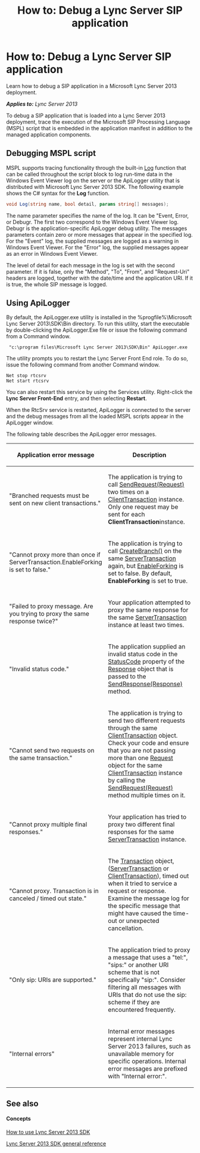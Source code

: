 ﻿---
title: 'How to: Debug a Lync Server SIP application'
TOCTitle: 'How to: Debug a Lync Server SIP application'
ms:assetid: 35964c9d-eae7-444e-aae1-c326f80e1ad1
ms:mtpsurl: https://msdn.microsoft.com/en-us/library/Dn439089(v=office.15)
ms:contentKeyID: 57096262
ms.date: 07/24/2014
mtps_version: v=office.15
dev_langs:
- csharp
---

# How to: Debug a Lync Server SIP application

Learn how to debug a SIP application in a Microsoft Lync Server 2013 deployment.


_**Applies to:** Lync Server 2013_

To debug a SIP application that is loaded into a Lync Server 2013 deployment, trace the execution of the Microsoft SIP Processing Language (MSPL) script that is embedded in the application manifest in addition to the managed application components.

## Debugging MSPL script

MSPL supports tracing functionality through the built-in [Log](https://msdn.microsoft.com/en-us/library/hh364642\(v=office.15\)) function that can be called throughout the script block to log run-time data in the Windows Event Viewer log on the server or the ApiLogger utility that is distributed with Microsoft Lync Server 2013 SDK. The following example shows the C\# syntax for the **Log** function.

``` csharp
void Log(string name, bool detail, params string[] messages);
```

The name parameter specifies the name of the log. It can be "Event, Error, or Debugr. The first two correspond to the Windows Event Viewer log. Debugr is the application-specific ApiLogger debug utility. The messages parameters contain zero or more messages that appear in the specified log. For the "Event" log, the supplied messages are logged as a warning in Windows Event Viewer. For the "Error" log, the supplied messages appear as an error in Windows Event Viewer.

The level of detail for each message in the log is set with the second parameter. If it is false, only the "Method", "To", "From", and "Request-Uri" headers are logged, together with the date/time and the application URI. If it is true, the whole SIP message is logged.

## Using ApiLogger

By default, the ApiLogger.exe utility is installed in the %progfile%\\Microsoft Lync Server 2013\\SDK\\Bin directory. To run this utility, start the executable by double-clicking the ApiLogger.Exe file or issue the following command from a Command window.

``` 
 "c:\program files\Microsoft Lync Server 2013\SDK\Bin" ApiLogger.exe
```

The utility prompts you to restart the Lync Server Front End role. To do so, issue the following command from another Command window.

    Net stop rtcsrv
    Net start rtcsrv

You can also restart this service by using the Services utility. Right-click the **Lync Server Front-End** entry, and then selecting **Restart**.

When the RtcSrv service is restarted, ApiLogger is connected to the server and the debug messages from all the loaded MSPL scripts appear in the ApiLogger window.

The following table describes the ApiLogger error messages.

<table>
<colgroup>
<col style="width: 50%" />
<col style="width: 50%" />
</colgroup>
<thead>
<tr class="header">
<th><p>Application error message</p></th>
<th><p>Description</p></th>
</tr>
</thead>
<tbody>
<tr class="odd">
<td><p>&quot;Branched requests must be sent on new client transactions.&quot;</p></td>
<td><p>The application is trying to call <a href="https://msdn.microsoft.com/en-us/library/jj266211(v=office.15)">SendRequest(Request)</a> two times on a <a href="https://msdn.microsoft.com/en-us/library/jj265716(v=office.15)">ClientTransaction</a> instance. Only one request may be sent for each <strong>ClientTransaction</strong>instance.</p></td>
</tr>
<tr class="even">
<td><p>&quot;Cannot proxy more than once if ServerTransaction.EnableForking is set to false.&quot;</p></td>
<td><p>The application is trying to call <a href="https://msdn.microsoft.com/en-us/library/jj265503(v=office.15)">CreateBranch()</a> on the same <a href="https://msdn.microsoft.com/en-us/library/jj265462(v=office.15)">ServerTransaction</a> again, but <a href="https://msdn.microsoft.com/en-us/library/jj266759(v=office.15)">EnableForking</a> is set to false. By default, <strong>EnableForking</strong> is set to true.</p></td>
</tr>
<tr class="odd">
<td><p>&quot;Failed to proxy message. Are you trying to proxy the same response twice?&quot;</p></td>
<td><p>Your application attempted to proxy the same response for the same <a href="https://msdn.microsoft.com/en-us/library/jj265462(v=office.15)">ServerTransaction</a> instance at least two times.</p></td>
</tr>
<tr class="even">
<td><p>&quot;Invalid status code.&quot;</p></td>
<td><p>The application supplied an invalid status code in the <a href="https://msdn.microsoft.com/en-us/library/jj266735(v=office.15)">StatusCode</a> property of the <a href="https://msdn.microsoft.com/en-us/library/jj266760(v=office.15)">Response</a> object that is passed to the <a href="https://msdn.microsoft.com/en-us/library/jj265718(v=office.15)">SendResponse(Response)</a> method.</p></td>
</tr>
<tr class="odd">
<td><p>&quot;Cannot send two requests on the same transaction.&quot;</p></td>
<td><p>The application is trying to send two different requests through the same <a href="https://msdn.microsoft.com/en-us/library/jj265716(v=office.15)">ClientTransaction</a> object. Check your code and ensure that you are not passing more than one <a href="https://msdn.microsoft.com/en-us/library/jj266237(v=office.15)">Request</a> object for the same <a href="https://msdn.microsoft.com/en-us/library/jj265716(v=office.15)">ClientTransaction</a> instance by calling the <a href="https://msdn.microsoft.com/en-us/library/jj266211(v=office.15)">SendRequest(Request)</a> method multiple times on it.</p></td>
</tr>
<tr class="even">
<td><p>&quot;Cannot proxy multiple final responses.&quot;</p></td>
<td><p>Your application has tried to proxy two different final responses for the same <a href="https://msdn.microsoft.com/en-us/library/jj265462(v=office.15)">ServerTransaction</a> instance.</p></td>
</tr>
<tr class="odd">
<td><p>&quot;Cannot proxy. Transaction is in canceled / timed out state.&quot;</p></td>
<td><p>The <a href="https://msdn.microsoft.com/en-us/library/jj265742(v=office.15)">Transaction</a> object, (<a href="https://msdn.microsoft.com/en-us/library/jj265462(v=office.15)">ServerTransaction</a> or <a href="https://msdn.microsoft.com/en-us/library/jj265716(v=office.15)">ClientTransaction</a>), timed out when it tried to service a request or response. Examine the message log for the specific message that might have caused the time-out or unexpected cancellation.</p></td>
</tr>
<tr class="even">
<td><p>&quot;Only sip: URIs are supported.&quot;</p></td>
<td><p>The application tried to proxy a message that uses a &quot;tel:&quot;, &quot;sips:&quot; or another URI scheme that is not specifically &quot;sip:&quot;. Consider filtering all messages with URIs that do not use the sip: scheme if they are encountered frequently.</p></td>
</tr>
<tr class="odd">
<td><p>&quot;Internal errors&quot;</p></td>
<td><p>Internal error messages represent internal Lync Server 2013 failures, such as unavailable memory for specific operations. Internal error messages are prefixed with &quot;Internal error:&quot;.</p></td>
</tr>
</tbody>
</table>


## See also

#### Concepts

[How to use Lync Server 2013 SDK](how-to-use-lync-server-2013-sdk.md)

[Lync Server 2013 SDK general reference](lync-server-2013-sdk-general-reference.md)

